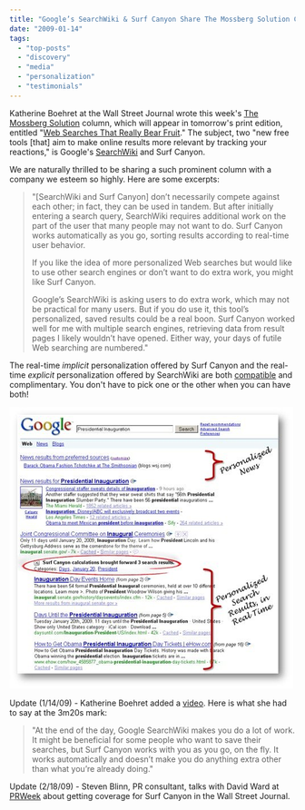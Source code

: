 ```yaml
---
title: "Google’s SearchWiki & Surf Canyon Share The Mossberg Solution Column"
date: "2009-01-14"
tags: 
  - "top-posts"
  - "discovery"
  - "media"
  - "personalization"
  - "testimonials"
---
```


Katherine Boehret at the Wall Street Journal wrote this week's [The Mossberg Solution](http://online.wsj.com/article/SB123189045689079109.html) column, which will appear in tomorrow's print edition, entitled "[Web Searches That Really Bear Fruit](http://allthingsd.com/20090113/web-searches-that-really-bear-fruit/)." The subject, two "new free tools \[that\] aim to make online results more relevant by tracking your reactions," is Google's [SearchWiki](http://googleblog.blogspot.com/2008/11/searchwiki-make-search-your-own.html) and Surf Canyon.

We are naturally thrilled to be sharing a such prominent column with a company we esteem so highly. Here are some excerpts:

> "\[SearchWiki and Surf Canyon\] don’t necessarily compete against each other; in fact, they can be used in tandem. But after initially entering a search query, SearchWiki requires additional work on the part of the user that many people may not want to do. Surf Canyon works automatically as you go, sorting results according to real-time user behavior.
> 
> If you like the idea of more personalized Web searches but would like to use other search engines or don’t want to do extra work, you might like Surf Canyon.
> 
> Google’s SearchWiki is asking users to do extra work, which may not be practical for many users. But if you do use it, this tool’s personalized, saved results could be a real boon. Surf Canyon worked well for me with multiple search engines, retrieving data from result pages I likely wouldn’t have opened. Either way, your days of futile Web searching are numbered."

The real-time _implicit_ personalization offered by Surf Canyon and the real-time _explicit_ personalization offered by SearchWiki are both [compatible](/rank-dynamics/v116-searchwiki-compatibility/) and complimentary. You don't have to pick one or the other when you can have both!

![Wall Street Journal Screen Shot with Shadow](/assets/images/rank-dynamics/wsj-screen-shot-with-shadow.jpg)

Update (1/14/09) - Katherine Boehret added a [video](https://www.wsj.com/articles/SB123189045689079109). Here is what she had to say at the 3m20s mark:

> "At the end of the day, Google SearchWiki makes you do a lot of work. It might be beneficial for some people who want to save their searches, but Surf Canyon works with you as you go, on the fly. It works automatically and doesn’t make you do anything extra other than what you’re already doing."

Update (2/18/09) - Steven Blinn, PR consultant, talks with David Ward at [PRWeek](https://www.prweek.com/article/1273088/wsj-drives-surf-canyon-downloads) about getting coverage for Surf Canyon in the Wall Street Journal.
